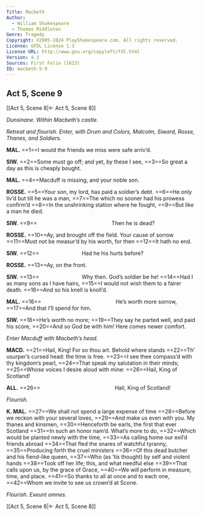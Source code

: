 ```yaml
---
Title: Macbeth
Author: 
  - William Shakespeare
  - Thomas Middleton
Genre: Tragedy
Copyright: ©2005-2024 PlayShakespeare.com. All rights reserved.
License: GFDL License 1.3
License URL: http://www.gnu.org/copyleft/fdl.html
Version: 4.3
Sources: First Folio (1623)
ID: macbeth-5-9
---
```


## Act 5, Scene 9
[[Act 5, Scene 8|← Act 5, Scene 8]]

*Dunsinane. Within Macbeth’s castle.*

*Retreat and flourish. Enter, with Drum and Colors, Malcolm, Siward, Rosse, Thanes, and Soldiers.*

**MAL.**
==1==I would the friends we miss were safe arriv’d.

**SIW.**
==2==Some must go off; and yet, by these I see,
==3==So great a day as this is cheaply bought.

**MAL.**
==4==Macduff is missing, and your noble son.

**ROSSE.**
==5==Your son, my lord, has paid a soldier’s debt.
==6==He only liv’d but till he was a man,
==7==The which no sooner had his prowess confirm’d
==8==In the unshrinking station where he fought,
==9==But like a man he died.

**SIW.**
==9==              Then he is dead?

**ROSSE.**
==10==Ay, and brought off the field. Your cause of sorrow
==11==Must not be measur’d by his worth, for then
==12==It hath no end.

**SIW.**
==12==        Had he his hurts before?

**ROSSE.**
==13==Ay, on the front.

**SIW.**
==13==        Why then. God’s soldier be he!
==14==Had I as many sons as I have hairs,
==15==I would not wish them to a fairer death.
==16==And so his knell is knoll’d.

**MAL.**
==16==              He’s worth more sorrow,
==17==And that I’ll spend for him.

**SIW.**
==18==He’s worth no more;
==19==They say he parted well, and paid his score,
==20==And so God be with him! Here comes newer comfort.

*Enter Macduff with Macbeth’s head.*

**MACD.**
==21==Hail, King! For so thou art. Behold where stands
==22==Th’ usurper’s cursed head: the time is free.
==23==I see thee compass’d with thy kingdom’s pearl,
==24==That speak my salutation in their minds;
==25==Whose voices I desire aloud with mine:
==26==Hail, King of Scotland!

**ALL.**
==26==              Hail, King of Scotland!

*Flourish.*

**K. MAL.**
==27==We shall not spend a large expense of time
==28==Before we reckon with your several loves,
==29==And make us even with you. My thanes and kinsmen,
==30==Henceforth be earls, the first that ever Scotland
==31==In such an honor nam’d. What’s more to do,
==32==Which would be planted newly with the time,
==33==As calling home our exil’d friends abroad
==34==That fled the snares of watchful tyranny,
==35==Producing forth the cruel ministers
==36==Of this dead butcher and his fiend-like queen,
==37==Who (as ’tis thought) by self and violent hands
==38==Took off her life; this, and what needful else
==39==That calls upon us, by the grace of Grace,
==40==We will perform in measure, time, and place.
==41==So thanks to all at once and to each one,
==42==Whom we invite to see us crown’d at Scone.

*Flourish. Exeunt omnes.*

[[Act 5, Scene 8|← Act 5, Scene 8]]